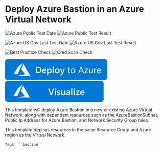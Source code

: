 # Deploy Azure Bastion in an Azure Virtual Network

![Azure Public Test Date](https://azurequickstartsservice.blob.core.windows.net/badges/101-azure-bastion/PublicLastTestDate.svg)
![Azure Public Test Result](https://azurequickstartsservice.blob.core.windows.net/badges/101-azure-bastion/PublicDeployment.svg)

![Azure US Gov Last Test Date](https://azurequickstartsservice.blob.core.windows.net/badges/101-azure-bastion/FairfaxLastTestDate.svg)
![Azure US Gov Last Test Result](https://azurequickstartsservice.blob.core.windows.net/badges/101-azure-bastion/FairfaxDeployment.svg)

![Best Practice Check](https://azurequickstartsservice.blob.core.windows.net/badges/101-azure-bastion/BestPracticeResult.svg)
![Cred Scan Check](https://azurequickstartsservice.blob.core.windows.net/badges/101-azure-bastion/CredScanResult.svg)

[![Deploy To Azure](../../../../../media/deploytoazure.svg?sanitize=true)](https://portal.azure.com/#create/Microsoft.Template/uri/https%3A%2F%2Fraw.githubusercontent.com%2Fquisitive%2Fortad%2Fmain%2F%2Fcode%2Finfrastructure%2Farm%2Fmain%2Fbastion%2Fazuredeploy.json)
[![Visualize](../../../../../media/visualizebutton.svg?sanitize=true)](http://armviz.io/#/?load=https%3A%2F%2Fraw.githubusercontent.com%2Fquisitive%2Fortad%2Fmain%2Fcode%2Finfrastructure%2Farm%2Fworkstation%2Fbastion%2Fazuredeploy.json)    


This template will deploy Azure Bastion in a new or existing Azure Virtual Network, along with dependent resources such as the AzureBastionSubnet, Public Ip Address for Azure Bastion, and Network Security Group rules.

This template deploys resources in the same Resource Group and Azure region as the Virtual Network.

```
Tags: ``bastion``
```
